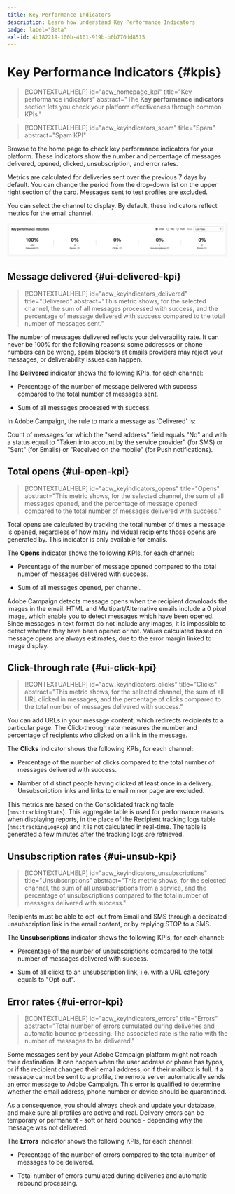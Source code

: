 ```yaml
---
title: Key Performance Indicators
description: Learn how understand Key Performance Indicators
badge: label="Beta"
exl-id: 4b182219-100b-4101-919b-b0b770dd8515
---
```

# Key Performance Indicators {#kpis}

>[!CONTEXTUALHELP]
>id="acw_homepage_kpi"
>title="Key performance indicators"
>abstract="The **Key performance indicators** section lets you check your platform effectiveness through common KPIs."

>[!CONTEXTUALHELP]
>id="acw_keyindicators_spam"
>title="Spam"
>abstract="Spam KPI"

Browse to the home page to check key performance indicators for your platform. These indicators show the number and percentage of messages delivered, opened, clicked, unsubscription, and error rates.

Metrics are calculated for deliveries sent over the previous 7 days by default. You can change the period from the drop-down list on the upper right section of the card. Messages sent to test profiles are excluded.

You can select the channel to display. By default, these indicators reflect metrics for the email channel.

![](assets/kpi.png)

## Message delivered {#ui-delivered-kpi} 

>[!CONTEXTUALHELP]
>id="acw_keyindicators_delivered"
>title="Delivered"
>abstract="This metric shows, for the selected channel, the sum of all messages processed with success, and the percentage of message delivered with success compared to the total number of messages sent."

The number of messages delivered reflects your deliverability rate. It can never be 100% for the following reasons: some addresses or phone numbers can be wrong, spam blockers at emails providers may reject your messages, or deliverability issues can happen.

The **Delivered** indicator shows the following KPIs, for each channel:

* Percentage of the number of message delivered with success compared to the total number of messages sent.

* Sum of all messages processed with success.

In Adobe Campaign, the rule to mark a message as 'Delivered' is:

Count of messages for which the "seed address" field equals "No" and with a status equal to "Taken into account by the service provider" (for SMS) or "Sent" (for Emails) or "Received on the mobile" (for Push notifications).


## Total opens {#ui-open-kpi} 

>[!CONTEXTUALHELP]
>id="acw_keyindicators_opens"
>title="Opens"
>abstract="This metric shows, for the selected channel, the sum of all messages opened, and the percentage of message opened compared to the total number of messages delivered with success."

Total opens are calculated by tracking the total number of times a message is opened, regardless of how many individual recipients those opens are generated by. This indicator is only available for emails.

The **Opens** indicator shows the following KPIs, for each channel:

* Percentage of the number of message opened compared to the total number of messages delivered with success.

* Sum of all messages opened, per channel.

Adobe Campaign detects message opens when the recipient downloads the images in the email. HTML and Multipart/Alternative emails include a 0 pixel image, which enable you to detect messages which have been opened. Since messages in text format do not include any images, it is impossible to detect whether they have been opened or not. Values calculated based on message opens are always estimates, due to the error margin linked to image display.



## Click-through rate {#ui-click-kpi} 

>[!CONTEXTUALHELP]
>id="acw_keyindicators_clicks"
>title="Clicks"
>abstract="This metric shows, for the selected channel, the sum of all URL clicked in messages, and the percentage of clicks compared to the total number of messages delivered with success."

You can add URLs in your message content, which redirects recipients to a particular page. The Click-through rate measures the number and percentage of recipients who clicked on a link in the message.

The **Clicks** indicator shows the following KPIs, for each channel:

* Percentage of the number of clicks compared to the total number of messages delivered with success. 

* Number of distinct people having clicked at least once in a delivery. Unsubscription links and links to email mirror page are excluded.

This metrics are based on the Consolidated tracking table (`nms:trackingStats`). This aggregate table is used for performance reasons when displaying reports, in the place of the Recipient tracking logs table (`nms:trackingLogRcp`) and it is not calculated in real-time. The table is generated a few minutes after the tracking logs are retrieved.


## Unsubscription rates {#ui-unsub-kpi} 

>[!CONTEXTUALHELP]
>id="acw_keyindicators_unsubscriptions"
>title="Unsubscriptions"
>abstract="This metric shows, for the selected channel, the sum of all unsubscriptions from a service, and the percentage of unsubscriptions compared to the total number of messages delivered with success."

Recipients must be able to opt-out from Email and SMS through a dedicated unsubscription link in the email content, or by replying STOP to a SMS.

The **Unsubscriptions** indicator shows the following KPIs, for each channel:

* Percentage of the number of unsubscriptions compared to the total number of messages delivered with success.

* Sum of all clicks to an unsubscription link, i.e. with a URL category equals to "Opt-out".


## Error rates {#ui-error-kpi} 

>[!CONTEXTUALHELP]
>id="acw_keyindicators_errors"
>title="Errors"
>abstract="Total number of errors cumulated during deliveries and automatic bounce processing. The associated rate is the ratio with the number of messages to be delivered."

Some messages sent by your Adobe Campaign platform might not reach their destination. It can happen when the user address or phone has typos, or if the recipient changed their email address, or if their mailbox is full. If a message cannot be sent to a profile, the remote server automatically sends an error message to Adobe Campaign. This error is qualified to determine whether the email address, phone number or device should be quarantined.

As a consequence, you should always check and update your database, and make sure all profiles are active and real. Delivery errors can be temporary or permanent - soft or hard bounce - depending why the message was not delivered.

The **Errors** indicator shows the following KPIs, for each channel:

* Percentage of the number of errors compared to the total number of messages to be delivered.

* Total number of errors cumulated during deliveries and automatic rebound processing.
